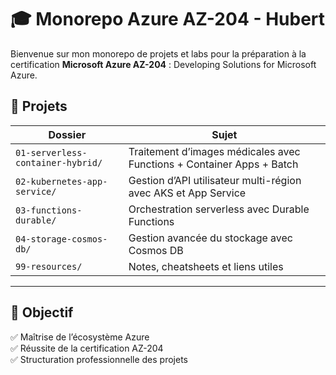 # 🎓 Monorepo Azure AZ-204 - Hubert

Bienvenue sur mon monorepo de projets et labs pour la préparation à la certification **Microsoft Azure AZ-204** : Developing Solutions for Microsoft Azure.

## 📁 Projets

| Dossier | Sujet |
|--------|-------|
| `01-serverless-container-hybrid/` | Traitement d’images médicales avec Functions + Container Apps + Batch |
| `02-kubernetes-app-service/` | Gestion d’API utilisateur multi-région avec AKS et App Service |
| `03-functions-durable/` | Orchestration serverless avec Durable Functions |
| `04-storage-cosmos-db/` | Gestion avancée du stockage avec Cosmos DB |
| `99-resources/` | Notes, cheatsheets et liens utiles |

---

## 🚀 Objectif

✅ Maîtrise de l’écosystème Azure  
✅ Réussite de la certification AZ-204  
✅ Structuration professionnelle des projets
